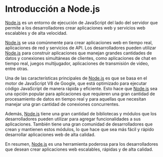 # Introducción a Node.js

[Node.js](https://nodejs.org/en/) es un entorno de ejecución de JavaScript del lado del servidor que permite a los desarrolladores crear aplicaciones web y servicios web escalables y de alta velocidad.

[Node.js](https://nodejs.org/en/) se usa comúnmente para crear aplicaciones web en tiempo real, aplicaciones de red y servicios de API. Los desarrolladores pueden utilizar [Node.js](https://nodejs.org/en/) para construir aplicaciones que manejan grandes cantidades de datos y conexiones simultáneas de clientes, como aplicaciones de chat en tiempo real, juegos multijugador, aplicaciones de transmisión de video, entre otras.

Una de las características principales de [Node.js](https://nodejs.org/en/) es que se basa en el motor de JavaScript V8 de Google, que está optimizado para ejecutar código JavaScript de manera rápida y eficiente. Esto hace que [Node.js](https://nodejs.org/en/) sea una opción popular para aplicaciones que requieren una gran cantidad de procesamiento de datos en tiempo real y para aquellas que necesitan manejar una gran cantidad de conexiones concurrentes.

Además, [Node.js](https://nodejs.org/en/) tiene una gran cantidad de bibliotecas y módulos que los desarrolladores pueden utilizar para agregar funcionalidades a sus aplicaciones. También tiene una gran comunidad de desarrolladores que crean y mantienen estos módulos, lo que hace que sea más fácil y rápido desarrollar aplicaciones web de alta calidad.

En resumen, [Node.js](https://nodejs.org/en/) es una herramienta poderosa para los desarrolladores que desean crear aplicaciones web escalables, rápidas y de alta calidad.
